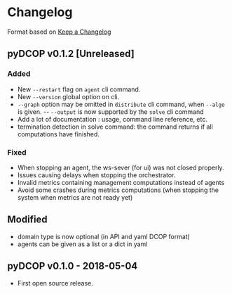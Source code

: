 Changelog
=========

Format based on [Keep a Changelog](http://keepachangelog.com/en/1.0.0/)

pyDCOP v0.1.2 [Unreleased]
--------------------------

### Added
- New `--restart` flag on `agent` cli command.
- New `--version` global option on cli.
- `--graph` option may be omitted in `distribute` cli command, when `--algo`
 is given.
-- `--output` is now supported by the `solve` cli command 
- Add a lot of documentation : usage, command line reference, etc. 
- termination detection in solve command: the command returns if all 
  computations have finished.

### Fixed
- When stopping an agent, the ws-sever (for ui) was not closed properly.
- Issues causing delays when stopping the orchestrator.
- Invalid metrics containing management computations instead of agents
- Avoid some crashes during metrics computations (when stopping the system 
  when metrics are not ready yet)

## Modified
- domain type is now optional (in API and yaml DCOP format)
- agents can be given as a list or a dict in yaml

pyDCOP v0.1.0 - 2018-05-04
--------------------------

- First open source release.